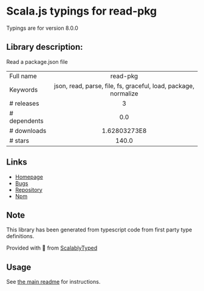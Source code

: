 
# Scala.js typings for read-pkg

Typings are for version 8.0.0

## Library description:
Read a package.json file

|                    |                 |
| ------------------ | :-------------: |
| Full name          | read-pkg |
| Keywords           | json, read, parse, file, fs, graceful, load, package, normalize |
| # releases         | 3 |
| # dependents       | 0.0 |
| # downloads        | 1.62803273E8 |
| # stars            | 140.0 |

## Links
- [Homepage](https://github.com/sindresorhus/read-pkg#readme)
- [Bugs](https://github.com/sindresorhus/read-pkg/issues)
- [Repository](https://github.com/sindresorhus/read-pkg)
- [Npm](https://www.npmjs.com/package/read-pkg)
    


## Note
This library has been generated from typescript code from first party type definitions.

Provided with :purple_heart: from [ScalablyTyped](https://github.com/oyvindberg/ScalablyTyped)

## Usage
See [the main readme](../../readme.md) for instructions.


